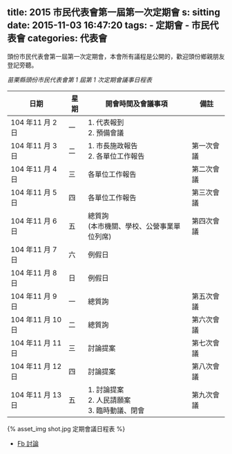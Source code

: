 title: 2015 市民代表會第一屆第一次定期會
s: sitting
date: 2015-11-03 16:47:20
tags:
    - 定期會
    - 市民代表會
categories: 代表會
---

頭份市民代表會第一屆第一次定期會，本會所有議程是公開的，歡迎頭份鄉親朋友登記旁聽。

*苗栗縣頭份市民代表會第 1 屆第 1 次定期會議事日程表*

日期| 星期 |  開會時間及會議事項  | 備註
----|------|--------------------|-----------
104 年11 月 2 日 | 一 | 1. 代表報到<br>2. 預備會議 |
104 年11 月 3 日 | 二 | 1. 市長施政報告<br>2. 各單位工作報告 | 第一次會議
104 年11 月 4 日 | 三 | 各單位工作報告| 第二次會議
104 年11 月 5 日 | 四 | 各單位工作報告 | 第三次會議
104 年11 月 6 日 | 五 | 總質詢<br>(本市機關、學校、公營事業單位列席) | 第四次會議
104 年11 月 7 日 | 六 | 例假日 |
104 年11 月 8 日 | 日 | 例假日 |
104 年11 月 9 日 | 一 | 總質詢 | 第五次會議
104 年11 月 10 日 | 二 | 總質詢 | 第六次會議
104 年11 月 11 日 | 三 | 討論提案 | 第七次會議
104 年11 月 12 日 | 四 | 討論提案  | 第八次會議
104 年11 月 13 日 | 五 | 1. 討論提案<br>2. 人民請願案<br>3. 臨時動議、閉會  | 第九次會議

<!-- more -->

<div class="img-row">{% asset_img shot.jpg 定期會議日程表 %}</div>

* [Fb 討論](https://www.facebook.com/toufen.net/photos/a.691196870923668.1073741828.677223045654384/951507118225974/)
